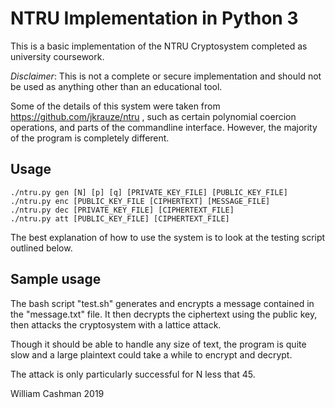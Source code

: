 # NTRU Implementation in Python 3

This is a basic implementation of the NTRU Cryptosystem completed as university coursework.

*Disclaimer*: This is not a complete or secure implementation and should not be
used as anything other than an educational tool.

Some of the details of this system were taken from https://github.com/jkrauze/ntru , such as certain polynomial coercion operations, and parts of the commandline interface. However, the majority of the program is completely different.

## Usage

```
./ntru.py gen [N] [p] [q] [PRIVATE_KEY_FILE] [PUBLIC_KEY_FILE]
./ntru.py enc [PUBLIC_KEY_FILE [CIPHERTEXT] [MESSAGE_FILE]
./ntru.py dec [PRIVATE_KEY_FILE] [CIPHERTEXT_FILE]
./ntru.py att [PUBLIC_KEY_FILE] [CIPHERTEXT_FILE]
```
The best explanation of how to use the system is to look at the testing script outlined below.

## Sample usage

The bash script "test.sh" generates and encrypts a message contained in the "message.txt" file.
It then decrypts the ciphertext using the public key, then attacks the cryptosystem with a lattice attack.

Though it should be able to handle any size of text, the program is quite slow and a large plaintext could take a while to encrypt and decrypt.

The attack is only particularly successful for N less that 45.


William Cashman 2019
